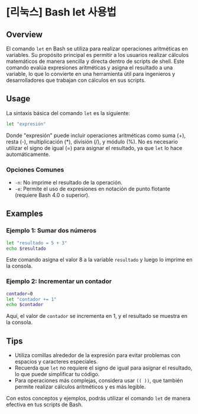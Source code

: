 # [리눅스] Bash let 사용법

## Overview
El comando `let` en Bash se utiliza para realizar operaciones aritméticas en variables. Su propósito principal es permitir a los usuarios realizar cálculos matemáticos de manera sencilla y directa dentro de scripts de shell. Este comando evalúa expresiones aritméticas y asigna el resultado a una variable, lo que lo convierte en una herramienta útil para ingenieros y desarrolladores que trabajan con cálculos en sus scripts.

## Usage
La sintaxis básica del comando `let` es la siguiente:

```bash
let "expresión"
```

Donde "expresión" puede incluir operaciones aritméticas como suma (+), resta (-), multiplicación (*), división (/), y módulo (%). No es necesario utilizar el signo de igual (=) para asignar el resultado, ya que `let` lo hace automáticamente.

### Opciones Comunes
- `-n`: No imprime el resultado de la operación.
- `-e`: Permite el uso de expresiones en notación de punto flotante (requiere Bash 4.0 o superior).

## Examples
### Ejemplo 1: Sumar dos números
```bash
let "resultado = 5 + 3"
echo $resultado
```
Este comando asigna el valor 8 a la variable `resultado` y luego lo imprime en la consola.

### Ejemplo 2: Incrementar un contador
```bash
contador=0
let "contador += 1"
echo $contador
```
Aquí, el valor de `contador` se incrementa en 1, y el resultado se muestra en la consola.

## Tips
- Utiliza comillas alrededor de la expresión para evitar problemas con espacios y caracteres especiales.
- Recuerda que `let` no requiere el signo de igual para asignar el resultado, lo que puede simplificar tu código.
- Para operaciones más complejas, considera usar `(( ))`, que también permite realizar cálculos aritméticos y es más legible.

Con estos conceptos y ejemplos, podrás utilizar el comando `let` de manera efectiva en tus scripts de Bash.